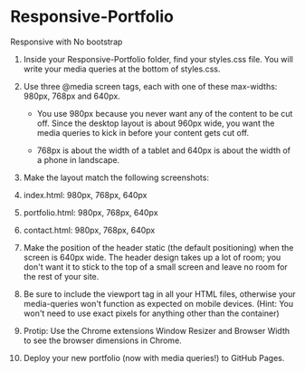 # Responsive-Portfolio
Responsive with No bootstrap 


1. Inside your Responsive-Portfolio folder, find your styles.css file. You will write your media queries at the bottom of styles.css.

2. Use three @media screen tags, each with one of these max-widths: 980px, 768px and 640px.

    - You use 980px because you never want any of the content to be cut off. Since the desktop layout is about 960px wide, you want the media queries to kick in before your content gets cut off.

    - 768px is about the width of a tablet and 640px is about the width of a phone in landscape.
1. Make the layout match the following screenshots:
2. index.html: 980px, 768px, 640px
3. portfolio.html: 980px, 768px, 640px
4. contact.html: 980px, 768px, 640px

5. Make the position of the header static (the default positioning) when the screen is 640px wide. The header design takes up a lot of room; you don't want it to stick to the top of a small screen and leave no room for the rest of your site.

6. Be sure to include the viewport tag in all your HTML files, otherwise your media-queries won't function as expected on mobile devices. (Hint: You won't need to use exact pixels for anything other than the container)

7. Protip: Use the Chrome extensions Window Resizer and Browser Width to see the browser dimensions in Chrome.

8. Deploy your new portfolio (now with media queries!) to GitHub Pages.
